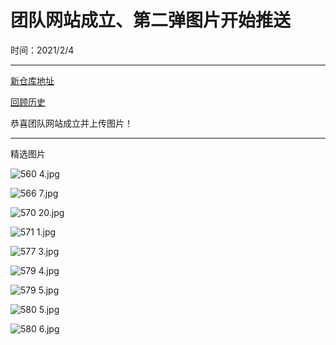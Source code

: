 # 团队网站成立、第二弹图片开始推送
时间：2021/2/4

----------------------

[新仓库地址](https://github.com/SL-Zhangjn-Team/ArtPicturesZjn-ING-202102)

[回顾历史](https://github.com/SL-Zhangjn-Team/ArtPicturesZjn-BC-202010)

恭喜团队网站成立并上传图片！

-------------------

精选图片

![560 _4_.jpg](https://i.loli.net/2021/02/04/ehkHC8D93E4gOLI.jpg)

![566 _7_.jpg](https://i.loli.net/2021/02/04/p3nOKgrza4fGSeD.jpg)

![570 _20_.jpg](https://i.loli.net/2021/02/04/YRWTBqjX1ZkKz9E.jpg)

![571 _1_.jpg](https://i.loli.net/2021/02/04/jtlp58UDyZVfYRI.jpg)

![577 _3_.jpg](https://i.loli.net/2021/02/04/iv8o5qgTxftCMmp.jpg)

![579 _4_.jpg](https://i.loli.net/2021/02/04/yaUHkvxCV3bYJTL.jpg)

![579 _5_.jpg](https://i.loli.net/2021/02/04/r4xQAzFbOdinTkJ.jpg)

![580 _5_.jpg](https://i.loli.net/2021/02/04/6EAnlTDzW2x5SJy.jpg)

![580 _6_.jpg](https://i.loli.net/2021/02/04/f2A7F8vkiSLJQwq.jpg)